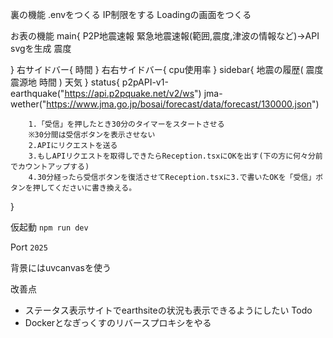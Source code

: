 裏の機能
.envをつくる
IP制限をする
Loadingの画面をつくる

お表の機能
main{
    P2P地震速報
    緊急地震速報(範囲,震度,津波の情報など)→API
    svgを生成
    震度

}
右サイドバー{
    時間
}
右右サイドバー{
    cpu使用率
}
sidebar{
    地震の履歴(
        震度
        震源地
        時間
    )
    天気
}
status{
        p2pAPI-v1-earthquake("https://api.p2pquake.net/v2/ws")
        jma-wether("https://www.jma.go.jp/bosai/forecast/data/forecast/130000.json")
    
        1.「受信」を押したとき30分のタイマーをスタートさせる
        ※30分間は受信ボタンを表示させない
        2.APIにリクエストを送る
        3.もしAPIリクエストを取得しできたらReception.tsxにOKを出す(下の方に何々分前でカウントアップする)
        4.30分経ったら受信ボタンを復活させてReception.tsxに3.で書いたOKを「受信」ボタンを押してくださいに書き換える。
        
}

仮起動
```npm run dev```

Port ```2025```



背景にはuvcanvasを使う


改善点
- ステータス表示サイトでearthsiteの状況も表示できるようにしたい
Todo
- Dockerとなぎっくすのリバースプロキシをやる